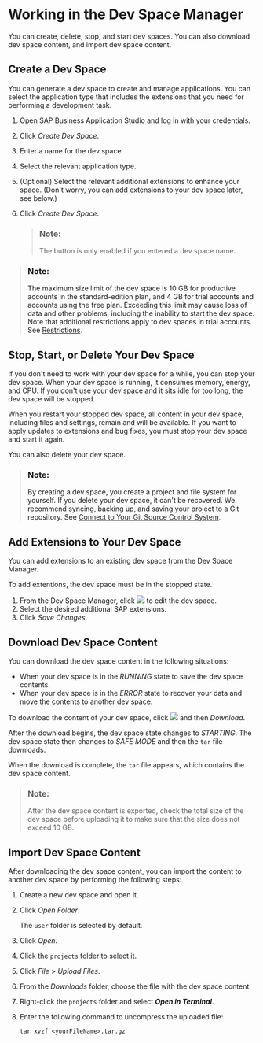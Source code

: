 <!-- loioad40d52d0bea4d79baaf9626509caf33 -->

# Working in the Dev Space Manager

You can create, delete, stop, and start dev spaces. You can also download dev space content, and import dev space content.



<a name="loioad40d52d0bea4d79baaf9626509caf33__section_bpd_nst_njb"/>

## Create a Dev Space

You can generate a dev space to create and manage applications. You can select the application type that includes the extensions that you need for performing a development task.

1.  Open SAP Business Application Studio and log in with your credentials.
2.  Click *Create Dev Space*.
3.  Enter a name for the dev space.
4.  Select the relevant application type.
5.  \(Optional\) Select the relevant additional extensions to enhance your space. \(Don't worry, you can add extensions to your dev space later, see below.\)
6.  Click *Create Dev Space*.

    > ### Note:  
    > The button is only enabled if you entered a dev space name.


> ### Note:  
> The maximum size limit of the dev space is 10 GB for productive accounts in the standard-edition plan, and 4 GB for trial accounts and accounts using the free plan. Exceeding this limit may cause loss of data and other problems, including the inability to start the dev space. Note that additional restrictions apply to dev spaces in trial accounts. See [Restrictions](Restrictions_a45742a.md).



<a name="loioad40d52d0bea4d79baaf9626509caf33__section_b3b_1gs_33b"/>

## Stop, Start, or Delete Your Dev Space

If you don't need to work with your dev space for a while, you can stop your dev space. When your dev space is running, it consumes memory, energy, and CPU. If you don't use your dev space and it sits idle for too long, the dev space will be stopped.

When you restart your stopped dev space, all content in your dev space, including files and settings, remain and will be available. If you want to apply updates to extensions and bug fixes, you must stop your dev space and start it again.

You can also delete your dev space.

> ### Note:  
> By creating a dev space, you create a project and file system for yourself. If you delete your dev space, it can't be recovered. We recommend syncing, backing up, and saving your project to a Git repository. See [Connect to Your Git Source Control System](Connect_to_Your_Git_Source_Control_System_e7a42bc.md).



<a name="loioad40d52d0bea4d79baaf9626509caf33__section_s2p_4ts_fnb"/>

## Add Extensions to Your Dev Space

You can add extensions to an existing dev space from the Dev Space Manager.

To add extentions, the dev space must be in the stopped state.

1.  From the Dev Space Manager, click ![](images/Edit_Dev_Space_Button_7f87f6e.jpg) to edit the dev space.
2.  Select the desired additional SAP extensions.
3.  Click *Save Changes*.



<a name="loioad40d52d0bea4d79baaf9626509caf33__section_b5r_zhm_5jb"/>

## Download Dev Space Content

You can download the dev space content in the following situations:

-   When your dev space is in the *RUNNING* state to save the dev space contents.
-   When your dev space is in the *ERROR* state to recover your data and move the contents to another dev space.

To download the content of your dev space, click ![](images/Download_Dev_space_content_87493f9.png) and then *Download*.

After the download begins, the dev space state changes to *STARTING*. The dev space state then changes to *SAFE MODE* and then the `tar` file downloads.

When the download is complete, the `tar` file appears, which contains the dev space content.

> ### Note:  
> After the dev space content is exported, check the total size of the dev space before uploading it to make sure that the size does not exceed 10 GB.



<a name="loioad40d52d0bea4d79baaf9626509caf33__section_kjb_krb_hmb"/>

## Import Dev Space Content

After downloading the dev space content, you can import the content to another dev space by performing the following steps:

1.  Create a new dev space and open it.
2.  Click *Open Folder*.

    The `user` folder is selected by default.

3.  Click *Open*.
4.  Click the `projects` folder to select it.
5.  Click *File* \> *Upload Files*.
6.  From the *Downloads* folder, choose the file with the dev space content.
7.  Right-click the `projects` folder and select ***Open in Terminal***.
8.  Enter the following command to uncompress the uploaded file:

    ```
    tar xvzf <yourFileName>.tar.gz
    ```


